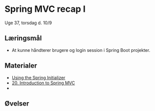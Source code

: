 <!-- JS use if these pages are used as githubpages. can be deleted if used elsewhere -->
<script src="https://code.jquery.com/jquery-3.2.1.min.js"></script>
<script src="script.js"></script>

# Spring MVC recap I

Uge 37, torsdag d. 10/9

## Læringsmål
* At kunne håndterer brugere og login session i Spring Boot projekter.

## Materialer
* [Using the Spring Initializer](w37_hello_spring.md)
* [20. Introduction to Spring MVC](https://www.udemy.com/course/spring-framework-5-beginner-to-guru/learn/lecture/17814928#overview)
* []()
## Øvelser

